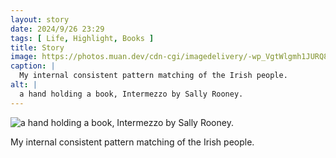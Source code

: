 ```yaml
---
layout: story
date: 2024/9/26 23:29
tags: [ Life, Highlight, Books ]
title: Story
image: https://photos.muan.dev/cdn-cgi/imagedelivery/-wp_VgtWlgmh1JURQ8t1mg/34a8f56a-c1f2-4460-587d-b4932cf88a00/public
caption: |
  My internal consistent pattern matching of the Irish people.
alt: |
  a hand holding a book, Intermezzo by Sally Rooney.
---
```


![a hand holding a book, Intermezzo by Sally Rooney.](https://photos.muan.dev/cdn-cgi/imagedelivery/-wp_VgtWlgmh1JURQ8t1mg/34a8f56a-c1f2-4460-587d-b4932cf88a00/public)

My internal consistent pattern matching of the Irish people.

